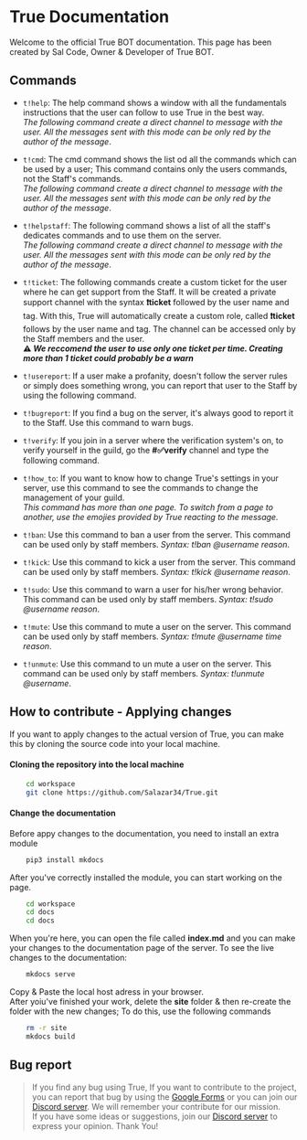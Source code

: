 # True Documentation
Welcome to the official True BOT documentation. This page has been created by Sal Code, Owner & Developer of True BOT.

## Commands

* `t!help`: The help command shows a window with all the fundamentals instructions that the user can follow to use True in the best way.<br />_The following command create a direct channel to message with the user. All the messages sent with this mode can be only red by the author of the message_.

* `t!cmd`: The cmd command shows the list od all the commands which can be used by a user; This command contains only the users commands, not the Staff's commands.<br />_The following command create a direct channel to message with the user. All the messages sent with this mode can be only red by the author of the message_.

* `t!helpstaff`: The following command shows a list of all the staff's dedicates commands and to use them on the server.<br />_The following command create a direct channel to message with the user. All the messages sent with this mode can be only red by the author of the message_.

* `t!ticket`: The following commands create a custom ticket for the user where he can get support from the Staff. It will be created a private support channel with the syntax **❗ticket** followed by the user name and tag. With this, True will automatically create a custom role, called **❗ticket** follows by the user name and tag. The channel can be accessed only by the Staff members and the user.<br />**⚠ _We reccomend the user to use only one ticket per time. Creating more than 1 ticket could probably be a warn_**

* `t!usereport`: If a user make a profanity, doesn't follow the server rules or simply does something wrong, you can report that user to the Staff by using the following command.

* `t!bugreport`: If you find a bug on the server, it's always good to report it to the Staff. Use this command to warn bugs.

* `t!verify`: If you join in a server where the verification system's on, to verify yourself in the guild, go the **#✅verify** channel and type the following command.

* `t!how_to`: If you want to know how to change True's settings in your server, use this command to see the commands to change the management of your guild.<br />_This command has more than one page. To switch from a page to another, use the emojies provided by True reacting to the message._

* `t!ban`: Use this command to ban a user from the server. This command can be used only by staff members. _Syntax: t!ban @username reason_.

* `t!kick`: Use this command to kick a user from the server. This command can be used only by staff members. _Syntax: t!kick @username reason_.

* `t!sudo`: Use this command to warn a user for his/her wrong behavior. This command can be used only by staff members. _Syntax: t!sudo @username reason_.

* `t!mute`: Use this command to mute a user on the server. This command can be used only by staff members. _Syntax: t!mute @username time reason_.

* `t!unmute`: Use this command to un mute a user on the server. This command can be used only by staff members. _Syntax: t!unmute @username_.

## How to contribute - Applying changes
If you want to apply changes to the actual version of True, you can make this by cloning the source code into your local machine.

#### Cloning the repository into the local machine
```bash
    cd workspace
    git clone https://github.com/Salazar34/True.git
```

#### Change the documentation
Before appy changes to the documentation, you need to install an extra module
```bash
    pip3 install mkdocs
```
After you've correctly installed the module, you can start working on the page.
```bash
    cd workspace
    cd docs
    cd docs
```
When you're here, you can open the file called **index.md** and you can make your changes to the documentation page of the server. To see the live changes to the documentation:
```bash
    mkdocs serve
```
Copy & Paste the local host adress in your browser.<br />After yoiu've finished your work, delete the **site** folder & then re-create the folder with the new changes; To do this, use the following commands
```bash
    rm -r site
    mkdocs build
```

## Bug report
> If you find any bug using True, If you want to contribute to the project, you can report that bug by using the [Google Forms](https://forms.gle/sH97ZjbR7opgU9ic6) or you can join our [Discord server](https://discord.gg/bXTMz9T). We will remember your contribute for our mission.<br />If you have some ideas or suggestions, join our [Discord server](https://discord.gg/bXTMz9T) to express your opinion. Thank You!